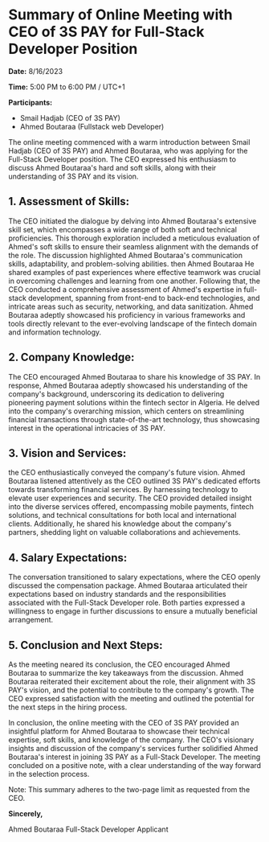 # Summary of Online Meeting with CEO of 3S PAY for Full-Stack Developer Position

**Date:** 8/16/2023

**Time:** 5:00 PM to 6:00 PM / UTC+1

**Participants:**

- Smail Hadjab (CEO of 3S PAY)
- Ahmed Boutaraa (Fullstack web Developer)

The online meeting commenced with a warm introduction between Smail Hadjab (CEO of 3S PAY) and Ahmed Boutaraa, who was applying for the Full-Stack Developer position. The CEO expressed his enthusiasm to discuss Ahmed Boutaraa's hard and soft skills, along with their understanding of 3S PAY and its vision.

## 1. Assessment of Skills:

The CEO initiated the dialogue by delving into Ahmed Boutaraa's extensive skill set, which encompasses a wide range of both soft and technical proficiencies. This thorough exploration included a meticulous evaluation of Ahmed's soft skills to ensure their seamless alignment with the demands of the role. The discussion highlighted Ahmed Boutaraa's communication skills, adaptability, and problem-solving abilities. then Ahmed Boutaraa He shared examples of past experiences where effective teamwork was crucial in overcoming challenges and learning from one another. Following that, the CEO conducted a comprehensive assessment of Ahmed's expertise in full-stack development, spanning from front-end to back-end technologies, and intricate areas such as security, networking, and data sanitization. Ahmed Boutaraa adeptly showcased his proficiency in various frameworks and tools directly relevant to the ever-evolving landscape of the fintech domain and information technology.

## 2. Company Knowledge:

The CEO encouraged Ahmed Boutaraa to share his knowledge of 3S PAY. In response, Ahmed Boutaraa adeptly showcased his understanding of the company's background, underscoring its dedication to delivering pioneering payment solutions within the fintech sector in Algeria. He delved into the company's overarching mission, which centers on streamlining financial transactions through state-of-the-art technology, thus showcasing interest in the operational intricacies of 3S PAY.

## 3. Vision and Services:

the CEO enthusiastically conveyed the company's future vision. Ahmed Boutaraa listened attentively as the CEO outlined 3S PAY's dedicated efforts towards transforming financial services. By harnessing technology to elevate user experiences and security. The CEO provided detailed insight into the diverse services offered, encompassing mobile payments, fintech solutions, and technical consultations for both local and international clients. Additionally, he shared his knowledge about the company's partners, shedding light on valuable collaborations and achievements.

## 4. Salary Expectations:

The conversation transitioned to salary expectations, where the CEO openly discussed the compensation package. Ahmed Boutaraa articulated their expectations based on industry standards and the responsibilities associated with the Full-Stack Developer role. Both parties expressed a willingness to engage in further discussions to ensure a mutually beneficial arrangement.

## 5. Conclusion and Next Steps:

As the meeting neared its conclusion, the CEO encouraged Ahmed Boutaraa to summarize the key takeaways from the discussion. Ahmed Boutaraa reiterated their excitement about the role, their alignment with 3S PAY's vision, and the potential to contribute to the company's growth. The CEO expressed satisfaction with the meeting and outlined the potential for the next steps in the hiring process.

In conclusion, the online meeting with the CEO of 3S PAY provided an insightful platform for Ahmed Boutaraa to showcase their technical expertise, soft skills, and knowledge of the company. The CEO's visionary insights and discussion of the company's services further solidified Ahmed Boutaraa's interest in joining 3S PAY as a Full-Stack Developer. The meeting concluded on a positive note, with a clear understanding of the way forward in the selection process.

Note: This summary adheres to the two-page limit as requested from the CEO.

**Sincerely,**

Ahmed Boutaraa Full-Stack Developer Applicant

